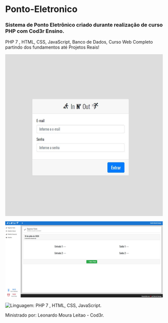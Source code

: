 # Ponto-Eletronico
### Sistema de Ponto Eletrônico criado durante realização de curso PHP com Cod3r Ensino.


PHP 7 , HTML, CSS, JavaScript, Banco de Dados, Curso Web Completo partindo dos fundamentos até Projetos Reais!



![Tela de Login](https://github.com/Marcelo-cp/Ponto-Eletronico/blob/master/img%20tela%20Login.JPG)



![Sistema interno, utilização de funcionário com funções de: Registrar Ponto, Relatório Mensal, Relatório Gerencial e Usuários](https://github.com/Marcelo-cp/Ponto-Eletronico/blob/master/img.JPG)


![Linguagem: PHP 7 , HTML, CSS, JavaScript.](https://github.com/Marcelo-cp/Ponto-Eletronico/blob/master/img%20tela%20C%C3%B3digo.JPG)



Ministrado por: Leonardo Moura Leitao - Cod3r.
